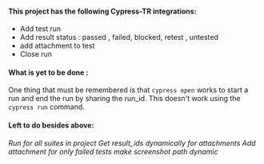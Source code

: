 #### This project has the following Cypress-TR integrations: 

- Add test run 
- Add result status : passed , failed, blocked, retest , untested 
- add attachment to test 
- Close run 

#### What is yet to be done : 
One thing that must be remembered is that `cypress open` works to start a run and end the run by sharing the run_id. 
This doesn't work using the `cypress run` command.

#### Left to do besides above: 
*Run for all suites in project*
*Get result_ids  dynamically for attachments*
*Add attachment for only failed tests*
*make screenshot path dynamic*

